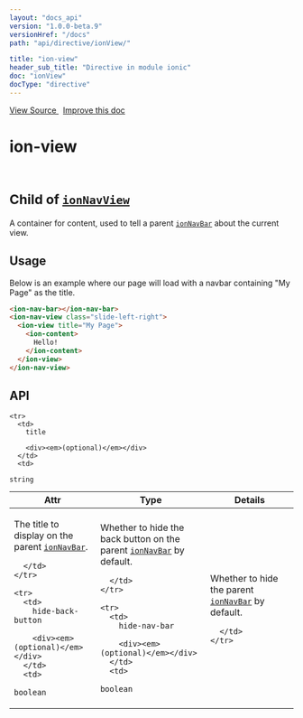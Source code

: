 ```yaml
---
layout: "docs_api"
version: "1.0.0-beta.9"
versionHref: "/docs"
path: "api/directive/ionView/"

title: "ion-view"
header_sub_title: "Directive in module ionic"
doc: "ionView"
docType: "directive"
---
```


<div class="improve-docs">
  <a href='http://github.com/driftyco/ionic/tree/master/js/angular/directive/view.js#L1'>
    View Source
  </a>
  &nbsp;
  <a href='http://github.com/driftyco/ionic/edit/master/js/angular/directive/view.js#L1'>
    Improve this doc
  </a>
</div>




<h1 class="api-title">

  ion-view


<br />
<small>
  Child of <a href="/docs/api/directive/ionNavView/"><code>ionNavView</code></a>
</small>


</h1>





A container for content, used to tell a parent <a href="/docs/api/directive/ionNavBar/"><code>ionNavBar</code></a>
about the current view.








  
<h2 id="usage">Usage</h2>
  
Below is an example where our page will load with a navbar containing "My Page" as the title.

```html
<ion-nav-bar></ion-nav-bar>
<ion-nav-view class="slide-left-right">
  <ion-view title="My Page">
    <ion-content>
      Hello!
    </ion-content>
  </ion-view>
</ion-nav-view>
```
  
  
<h2 id="api" style="clear:both;">API</h2>

<table class="table" style="margin:0;">
  <thead>
    <tr>
      <th>Attr</th>
      <th>Type</th>
      <th>Details</th>
    </tr>
  </thead>
  <tbody>
    
    <tr>
      <td>
        title
        
        <div><em>(optional)</em></div>
      </td>
      <td>
        
  <code>string</code>
      </td>
      <td>
        <p>The title to display on the parent <a href="/docs/api/directive/ionNavBar/"><code>ionNavBar</code></a>.</p>

        
      </td>
    </tr>
    
    <tr>
      <td>
        hide-back-button
        
        <div><em>(optional)</em></div>
      </td>
      <td>
        
  <code>boolean</code>
      </td>
      <td>
        <p>Whether to hide the back button on the parent
<a href="/docs/api/directive/ionNavBar/"><code>ionNavBar</code></a> by default.</p>

        
      </td>
    </tr>
    
    <tr>
      <td>
        hide-nav-bar
        
        <div><em>(optional)</em></div>
      </td>
      <td>
        
  <code>boolean</code>
      </td>
      <td>
        <p>Whether to hide the parent
<a href="/docs/api/directive/ionNavBar/"><code>ionNavBar</code></a> by default.</p>

        
      </td>
    </tr>
    
  </tbody>
</table>

  

  





